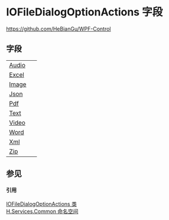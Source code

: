 # IOFileDialogOptionActions 字段
https://github.com/HeBianGu/WPF-Control



## 字段
<table>
<tr>
<td><a href="d2f5abce-2efa-6c3e-6267-9088bc5ed5a6">Audio</a></td>
<td> </td></tr>
<tr>
<td><a href="29c5ecc7-dab7-1779-a1da-97c56dbfbc46">Excel</a></td>
<td> </td></tr>
<tr>
<td><a href="87a6ce96-eae8-06e9-5dc4-4c93200cad23">Image</a></td>
<td> </td></tr>
<tr>
<td><a href="a71c4415-b803-7d16-bda3-01a302e70bf6">Json</a></td>
<td> </td></tr>
<tr>
<td><a href="5164f54c-44bf-f360-ef11-21736dd53fb0">Pdf</a></td>
<td> </td></tr>
<tr>
<td><a href="f9bc4b43-a9ff-9f56-a9f7-3368e3de19a9">Text</a></td>
<td> </td></tr>
<tr>
<td><a href="5d0ba34f-e921-1e18-4957-4a0d3066573a">Video</a></td>
<td> </td></tr>
<tr>
<td><a href="d2e45391-3ce4-29c2-4bb0-8509cef8753a">Word</a></td>
<td> </td></tr>
<tr>
<td><a href="bb72ee9e-9b89-ee17-20d0-ca49ec232c79">Xml</a></td>
<td> </td></tr>
<tr>
<td><a href="2da2fe62-d607-5787-6988-9a5ff2206195">Zip</a></td>
<td> </td></tr>
</table>

## 参见


#### 引用
<a href="f5a98d61-f7ec-1c1a-285f-c23079ddb6df">IOFileDialogOptionActions 类</a>  
<a href="b9cdd84f-6623-a51a-f53b-465103ced202">H.Services.Common 命名空间</a>  
